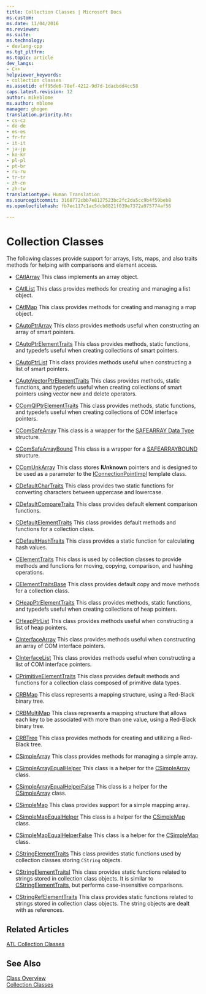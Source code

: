 ```yaml
---
title: Collection Classes | Microsoft Docs
ms.custom: 
ms.date: 11/04/2016
ms.reviewer: 
ms.suite: 
ms.technology:
- devlang-cpp
ms.tgt_pltfrm: 
ms.topic: article
dev_langs:
- C++
helpviewer_keywords:
- collection classes
ms.assetid: eff95de6-78ef-4212-9d7d-1dacbdd4cc58
caps.latest.revision: 12
author: mikeblome
ms.author: mblome
manager: ghogen
translation.priority.ht:
- cs-cz
- de-de
- es-es
- fr-fr
- it-it
- ja-jp
- ko-kr
- pl-pl
- pt-br
- ru-ru
- tr-tr
- zh-cn
- zh-tw
translationtype: Human Translation
ms.sourcegitcommit: 3168772cbb7e8127523bc2fc2da5cc9b4f59beb8
ms.openlocfilehash: fb7ec117c1ac5dcb8821f039e7372a975774af56

---
```

# Collection Classes
The following classes provide support for arrays, lists, maps, and also traits methods for helping with comparisons and element access.  
  
-   [CAtlArray](../atl/reference/catlarray-class.md) This class implements an array object.  
  
-   [CAtlList](../atl/reference/catllist-class.md) This class provides methods for creating and managing a list object.  
  
-   [CAtlMap](../atl/reference/catlmap-class.md) This class provides methods for creating and managing a map object.  
  
-   [CAutoPtrArray](../atl/reference/cautoptrarray-class.md) This class provides methods useful when constructing an array of smart pointers.  
  
-   [CAutoPtrElementTraits](../atl/reference/cautoptrelementtraits-class.md) This class provides methods, static functions, and typedefs useful when creating collections of smart pointers.  
  
-   [CAutoPtrList](../atl/reference/cautoptrlist-class.md) This class provides methods useful when constructing a list of smart pointers.  
  
-   [CAutoVectorPtrElementTraits](../atl/reference/cautovectorptrelementtraits-class.md) This class provides methods, static functions, and typedefs useful when creating collections of smart pointers using vector new and delete operators.  
  
-   [CComQIPtrElementTraits](../atl/reference/ccomqiptrelementtraits-class.md) This class provides methods, static functions, and typedefs useful when creating collections of COM interface pointers.  
  
-   [CComSafeArray](../atl/reference/ccomsafearray-class.md) This class is a wrapper for the [SAFEARRAY Data Type](http://msdn.microsoft.com/en-us/9ec8025b-4763-4526-ab45-390c5d8b3b1e) structure.  
  
-   [CComSafeArrayBound](../atl/reference/ccomsafearraybound-class.md) This class is a wrapper for a [SAFEARRAYBOUND](http://msdn.microsoft.com/en-us/303a9bdb-71d6-4f14-8747-84cf84936c6d) structure.  
  
-   [CComUnkArray](../atl/reference/ccomunkarray-class.md) This class stores **IUnknown** pointers and is designed to be used as a parameter to the [IConnectionPointImpl](../atl/reference/iconnectionpointimpl-class.md) template class.  
  
-   [CDefaultCharTraits](../atl/reference/cdefaultchartraits-class.md) This class provides two static functions for converting characters between uppercase and lowercase.  
  
-   [CDefaultCompareTraits](../atl/reference/cdefaultcomparetraits-class.md) This class provides default element comparison functions.  
  
-   [CDefaultElementTraits](../atl/reference/cdefaultelementtraits-class.md) This class provides default methods and functions for a collection class.  
  
-   [CDefaultHashTraits](../atl/reference/cdefaulthashtraits-class.md) This class provides a static function for calculating hash values.  
  
-   [CElementTraits](../atl/reference/celementtraits-class.md) This class is used by collection classes to provide methods and functions for moving, copying, comparison, and hashing operations.  
  
-   [CElementTraitsBase](../atl/reference/celementtraitsbase-class.md) This class provides default copy and move methods for a collection class.  
  
-   [CHeapPtrElementTraits](../atl/reference/cheapptrelementtraits-class.md) This class provides methods, static functions, and typedefs useful when creating collections of heap pointers.  
  
-   [CHeapPtrList](../atl/reference/cheapptrlist-class.md) This class provides methods useful when constructing a list of heap pointers.  
  
-   [CInterfaceArray](../atl/reference/cinterfacearray-class.md) This class provides methods useful when constructing an array of COM interface pointers.  
  
-   [CInterfaceList](../atl/reference/cinterfacelist-class.md) This class provides methods useful when constructing a list of COM interface pointers.  
  
-   [CPrimitiveElementTraits](../atl/reference/cprimitiveelementtraits-class.md) This class provides default methods and functions for a collection class composed of primitive data types.  
  
-   [CRBMap](../atl/reference/crbmap-class.md) This class represents a mapping structure, using a Red-Black binary tree.  
  
-   [CRBMultiMap](../atl/reference/crbmultimap-class.md) This class represents a mapping structure that allows each key to be associated with more than one value, using a Red-Black binary tree.  
  
-   [CRBTree](../atl/reference/crbtree-class.md) This class provides methods for creating and utilizing a Red-Black tree.  
  
-   [CSimpleArray](../atl/reference/csimplearray-class.md) This class provides methods for managing a simple array.  
  
-   [CSimpleArrayEqualHelper](../atl/reference/csimplearrayequalhelper-class.md) This class is a helper for the [CSimpleArray](../atl/reference/csimplearray-class.md) class.  
  
-   [CSimpleArrayEqualHelperFalse](../atl/reference/csimplearrayequalhelperfalse-class.md) This class is a helper for the [CSimpleArray](../atl/reference/csimplearray-class.md) class.  
  
-   [CSimpleMap](../atl/reference/csimplemap-class.md) This class provides support for a simple mapping array.  
  
-   [CSimpleMapEqualHelper](../atl/reference/csimplemapequalhelper-class.md) This class is a helper for the [CSimpleMap](../atl/reference/csimplemap-class.md) class.  
  
-   [CSimpleMapEqualHelperFalse](../atl/reference/csimplemapequalhelperfalse-class.md) This class is a helper for the [CSimpleMap](../atl/reference/csimplemap-class.md) class.  
  
-   [CStringElementTraits](../atl/reference/cstringelementtraits-class.md) This class provides static functions used by collection classes storing `CString` objects.  
  
-   [CStringElementTraitsI](../atl/reference/cstringelementtraitsi-class.md) This class provides static functions related to strings stored in collection class objects. It is similar to [CStringElementTraits](../atl/reference/cstringelementtraits-class.md), but performs case-insensitive comparisons.  
  
-   [CStringRefElementTraits](../atl/reference/cstringrefelementtraits-class.md) This class provides static functions related to strings stored in collection class objects. The string objects are dealt with as references.  
  
## Related Articles  
 [ATL Collection Classes](../atl/atl-collection-classes.md)  
  
## See Also  
 [Class Overview](../atl/atl-class-overview.md)   
 [Collection Classes](../atl/atl-collection-classes.md)




<!--HONumber=Jan17_HO1-->


